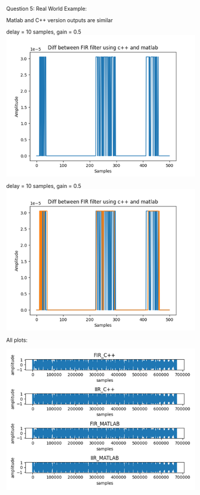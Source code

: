 
Question 5: Real World Example:

Matlab and C++ version outputs are similar 

delay = 10 samples, gain = 0.5
![](FIR_diff.png)

delay = 10 samples, gain = 0.5
![](IIR_diff.png)

All plots:

![](allPlots.png)